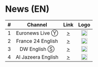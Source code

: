 <h1>News (EN)</h1>

| #   | Channel        | Link  | Logo |
|:---:|:--------------:|:-----:|:-----:
| 1   | Euronews Live Ⓨ | [>](https://www.youtube.com/watch?v=sPgqEHsONK8) | <img height="20" src="https://camo.githubusercontent.com/785a3480a1147c881311d4cd93ffa9f6db9fa04c0411718431bd9d22d07201ae/68747470733a2f2f692e696d6775722e636f6d2f384d73625043552e706e67"/> |
| 2   | France 24 English | [>](https://static.france24.com/live/F24_EN_HI_HLS/live_web.m3u8) | <img height="20" src="https://i.imgur.com/61MSiq9.png"/> |
| 3   | DW English Ⓢ  | [>](https://dwstream4-lh.akamaihd.net/i/dwstream4_live@131329/master.m3u8) | <img height="20" src="https://i.imgur.com/A1xzjOI.png"/> |
| 4   | Al Jazeera English   | [>](https://live-hls-web-aje.getaj.net/AJE/index.m3u8) | <img height="20" src="https://i.imgur.com/BB93NQP.png"/> |
